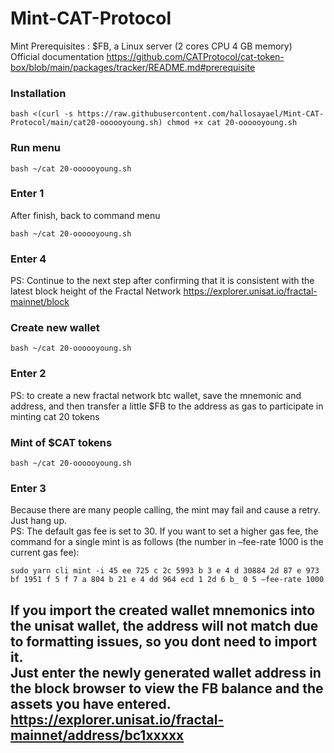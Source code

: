 # Mint-CAT-Protocol
Mint Prerequisites : $FB, a Linux server (2 cores CPU 4 GB memory) <br>
Official documentation https://github.com/CATProtocol/cat-token-box/blob/main/packages/tracker/README.md#prerequisite

### Installation
```
bash <(curl -s https://raw.githubusercontent.com/hallosayael/Mint-CAT-Protocol/main/cat20-oooooyoung.sh) chmod +x cat 20-oooooyoung.sh
```
### Run menu
```
bash ~/cat 20-oooooyoung.sh
```
### Enter 1
After finish, back to command menu
```
bash ~/cat 20-oooooyoung.sh
```
### Enter 4
PS: Continue to the next step after confirming that it is consistent with the latest block height of the Fractal Network https://explorer.unisat.io/fractal-mainnet/block

### Create new wallet
```
bash ~/cat 20-oooooyoung.sh
```
### Enter 2
PS: to create a new fractal network btc wallet, save the mnemonic and address, and then transfer a little $FB to the address as gas to participate in minting cat 20 tokens

### Mint of $CAT tokens
```
bash ~/cat 20-oooooyoung.sh
```
### Enter 3
Because there are many people calling, the mint may fail and cause a retry. Just hang up. <br>
PS: The default gas fee is set to 30. If you want to set a higher gas fee, the command for a single mint is as follows (the number in –fee-rate 1000 is the current gas fee):
```
sudo yarn cli mint -i 45 ee 725 c 2c 5993 b 3 e 4 d 30884 2d 87 e 973 bf 1951 f 5 f 7 a 804 b 21 e 4 dd 964 ecd 1 2d 6 b_ 0 5 –fee-rate 1000
```
## If you import the created wallet mnemonics into the unisat wallet, the address will not match due to formatting issues, so you dont need to import it. <br> Just enter the newly generated wallet address in the block browser to view the FB balance and the assets you have entered. https://explorer.unisat.io/fractal-mainnet/address/bc1xxxxx
